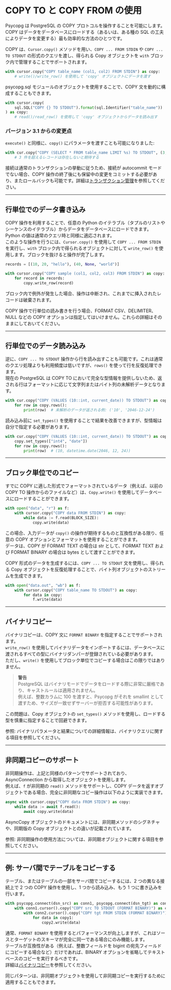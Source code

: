 # COPY TO と COPY FROM の使用

Psycopg は PostgreSQL の COPY プロトコルを操作することを可能にします。  
COPY はデータをデータベースにロードする（あるいは、ある種の SQL の工夫によりデータを変更する）最も効率的な方法のひとつです。

COPY は、`Cursor.copy()` メソッドを用い、`COPY ... FROM STDIN` や `COPY ... TO STDOUT` の形式のクエリを渡し、得られる Copy オブジェクトを `with` ブロック内で管理することでサポートされます。

```python
with cursor.copy("COPY table_name (col1, col2) FROM STDIN") as copy:
    # write()/write_row() を使用して 'copy' オブジェクトにデータを渡す
```

psycopg.sql モジュールのオブジェクトを使用することで、COPY 文を動的に構成することもできます。

```python
with cursor.copy(
    sql.SQL("COPY {} TO STDOUT").format(sql.Identifier("table_name"))
) as copy:
    # read()/read_row() を使用して 'copy' オブジェクトからデータを読み出す
```

### バージョン 3.1 からの変更点
`execute()` と同様に、`copy()` にパラメータを渡すことも可能になりました:

```python
with cur.copy("COPY (SELECT * FROM table_name LIMIT %s) TO STDOUT", (3,)) as copy:
    # 3 件を超えるレコードは存在しないと期待する
```

接続は通常のトランザクションの挙動に従うため、接続が autocommit モードでない場合、COPY 操作の終了後にも保留中の変更をコミットする必要があり、またロールバックも可能です。詳細は[トランザクション管理](#)を参照してください。

---

## 行単位でのデータ書き込み

COPY 操作を利用することで、任意の Python のイテラブル（タプルのリストやシーケンスのイテラブル）からデータをデータベースにロードできます。Python の値は通常のクエリ時と同様に適応されます。  
このような操作を行うには、`Cursor.copy()` を使用して `COPY ... FROM STDIN` を実行し、`with` ブロック内で得られるオブジェクトに対して `write_row()` を使用します。ブロックを抜けると操作が完了します。

```python
records = [(10, 20, "hello"), (40, None, "world")]

with cursor.copy("COPY sample (col1, col2, col3) FROM STDIN") as copy:
    for record in records:
        copy.write_row(record)
```

ブロック内で例外が発生した場合、操作は中断され、これまでに挿入されたレコードは破棄されます。

COPY 操作で行単位の読み書きを行う場合、FORMAT CSV、DELIMITER、NULL などの COPY オプションは指定してはいけません。これらの詳細はそのままにしておいてください。

---

## 行単位でのデータ読み込み

逆に、`COPY ... TO STDOUT` 操作から行を読み出すことも可能です。これは通常のクエリ処理よりも利用頻度は低いですが、`rows()` を使って行を反復処理できます。  
現在の PostgreSQL は COPY TO において完全な型情報を提供しないため、返される行はフォーマットに応じて文字列またはバイト列の未解析データとなります。

```python
with cur.copy("COPY (VALUES (10::int, current_date)) TO STDOUT") as copy:
    for row in copy.rows():
        print(row)  # 未解析のデータが返される例: ('10', '2046-12-24')
```

読み込み前に `set_types()` を使用することで結果を改善できますが、型情報は自分で指定する必要があります。

```python
with cur.copy("COPY (VALUES (10::int, current_date)) TO STDOUT") as copy:
    copy.set_types(["int4", "date"])
    for row in copy.rows():
        print(row)  # (10, datetime.date(2046, 12, 24))
```

---

## ブロック単位でのコピー

すでに COPY に適した形式でフォーマットされているデータ（例えば、以前の COPY TO 操作からのファイルなど）は、`Copy.write()` を使用してデータベースにロードすることができます。

```python
with open("data", "r") as f:
    with cursor.copy("COPY data FROM STDIN") as copy:
        while data := f.read(BLOCK_SIZE):
            copy.write(data)
```

この場合、入力データが `copy()` の操作が期待するものと互換性がある限り、任意の COPY オプションとフォーマットを使用することができます。  
データは、COPY が FORMAT TEXT の場合は str として、FORMAT TEXT および FORMAT BINARY の場合は bytes として渡すことができます。

COPY 形式のデータを生成するには、`COPY ... TO STDOUT` 文を使用し、得られる Copy オブジェクトを反復処理することで、バイト列オブジェクトのストリームを生成できます。

```python
with open("data.out", "wb") as f:
    with cursor.copy("COPY table_name TO STDOUT") as copy:
        for data in copy:
            f.write(data)
```

---

## バイナリコピー

バイナリコピーは、COPY 文に `FORMAT BINARY` を指定することでサポートされます。  
`write_row()` を使用してバイナリデータをインポートするには、データベースに渡されるすべての型にバイナリダンパーが登録されている必要があります。  
ただし、`write()` を使用してブロック単位でコピーする場合はこの限りではありません。

> **警告**  
> PostgreSQL はバイナリモードでデータをロードする際に非常に厳格であり、キャストルールは適用されません。  
> 例えば、整数カラムに 100 を渡すと、Psycopg がそれを smallint として渡すため、サイズが一致せずサーバーが拒否する可能性があります。

この問題は、Copy オブジェクトの `set_types()` メソッドを使用し、ロードする型を慎重に指定することで回避できます。

参照: バイナリパラメータと結果についての詳細情報は、バイナリクエリに関する項目を参照してください。

---

## 非同期コピーのサポート

非同期操作は、上記と同様のパターンでサポートされており、AsyncConnection から取得したオブジェクトを使用します。  
例えば、`f` が非同期の `read()` メソッドをサポートし、COPY データを返すオブジェクトである場合、完全に非同期なコピー操作は以下のように実装できます。

```python
async with cursor.copy("COPY data FROM STDIN") as copy:
    while data := await f.read():
        await copy.write(data)
```

AsyncCopy オブジェクトのドキュメントには、非同期メソッドのシグネチャや、同期版の Copy オブジェクトとの違いが記載されています。

参照: 非同期操作の使用方法については、非同期オブジェクトに関する項目を参照してください。

---

## 例: サーバ間でテーブルをコピーする

テーブル、またはテーブルの一部をサーバ間でコピーするには、2 つの異なる接続上で 2 つの COPY 操作を使用し、1 つから読み込み、もう 1 つに書き込みを行います。

```python
with psycopg.connect(dsn_src) as conn1, psycopg.connect(dsn_tgt) as conn2:
    with conn1.cursor().copy("COPY src TO STDOUT (FORMAT BINARY)") as copy1:
        with conn2.cursor().copy("COPY tgt FROM STDIN (FORMAT BINARY)") as copy2:
            for data in copy1:
                copy2.write(data)
```

通常、`FORMAT BINARY` を使用するとパフォーマンスが向上しますが、これはソースとターゲットのスキーマが完全に同一である場合にのみ機能します。  
テーブルが互換性がある（例えば、整数フィールドを bigint の宛先フィールドにコピーする場合など）だけであれば、BINARY オプションを省略してテキストベースのコピーを実行するべきです。  
詳細は[バイナリコピー](#)を参照してください。

同じパターンは、非同期オブジェクトを使用して非同期コピーを実行するために適用することもできます。
